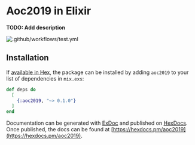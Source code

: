 # Aoc2019 in Elixir

**TODO: Add description**

![.github/workflows/test.yml](https://github.com/jimytc/aoc2019_elixir/workflows/.github/workflows/test.yml/badge.svg)

## Installation

If [available in Hex](https://hex.pm/docs/publish), the package can be installed
by adding `aoc2019` to your list of dependencies in `mix.exs`:

```elixir
def deps do
  [
    {:aoc2019, "~> 0.1.0"}
  ]
end
```

Documentation can be generated with [ExDoc](https://github.com/elixir-lang/ex_doc)
and published on [HexDocs](https://hexdocs.pm). Once published, the docs can
be found at [https://hexdocs.pm/aoc2019](https://hexdocs.pm/aoc2019).

